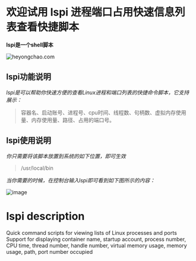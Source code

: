 # 欢迎试用 lspi 进程端口占用快速信息列表查看快捷脚本

**lspi是一个shell脚本**


![heyongchao.com](https://heyongchao.com/logo.png "heyongchao.com")

## lspi功能说明

*lspi是可以帮助你快速方便的查看Linux进程和端口列表的快捷命令脚本，它支持展示：*

> 容器名、启动账号、进程号、cpu时间、线程数、句柄数、虚拟内存使用量、内存使用量、路径、占用的端口号。

## lspi使用说明

*你只需要将该脚本放置到系统的如下位置，即可生效*

> /usr/local/bin

*当你需要的时候，在控制台输入lspi即可看到如下图所示的内容：*

![image](https://heyongchao.com/logo.png)

# lspi description
Quick command scripts for viewing lists of Linux processes and ports
Support for displaying container name, startup account, process number, CPU time, thread number, handle number, virtual memory usage, memory usage, path, port number occupied
